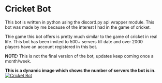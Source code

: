 <h1>Cricket Bot</h1>

This bot is written in python using the discord.py api wrapper module. This bot was made by me because of the interest I had in the game of cricket.

Thie game this bot offers is pretty much similar to the game of cricket in real life. This bot has been invited to 500+ servers till date and over 2000 players have an account registered in this bot.

<b>NOTE: </b>
This is not the final version of the bot, updates keep coming once a month/week.


<b>This is a dynamic image which shows the number of servers the bot is in.</b>
<a href="https://top.gg/bot/723470180490936411">
  <img src="https://top.gg/api/widget/723470180490936411.svg" alt="Cricket Bot" />
</a>
